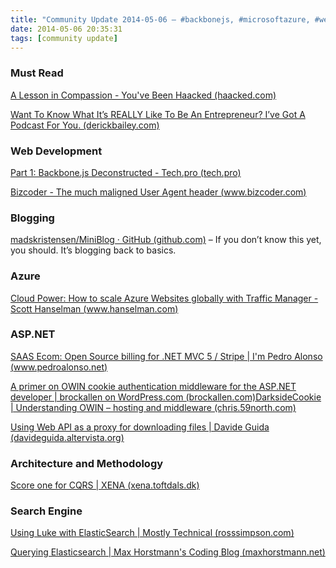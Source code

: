 ```yaml
---
title: "Community Update 2014-05-06 – #backbonejs, #microsoftazure, #webapi, #elasticsearch"
date: 2014-05-06 20:35:31
tags: [community update]
---
```


### Must Read

[A Lesson in Compassion - You've Been Haacked (haacked.com)](http://haacked.com/archive/2014/05/06/compassion/)

[Want To Know What It’s REALLY Like To Be An Entrepreneur? I’ve Got A Podcast For You. (derickbailey.com)](http://derickbailey.com/2014/05/06/want-to-know-what-its-really-like-to-be-an-entrepreneur-ive-got-a-podcast-for-you/)

### Web Development

[Part 1: Backbone.js Deconstructed - Tech.pro (tech.pro)](http://tech.pro/tutorial/1367/part-1-backbonejs-deconstructed)

[Bizcoder - The much maligned User Agent header (www.bizcoder.com)](http://www.bizcoder.com/the-much-maligned-user-agent-header)

### Blogging

[madskristensen/MiniBlog · GitHub (github.com)](https://github.com/madskristensen/miniblog) – If you don’t know this yet, you should. It’s blogging back to basics.

### Azure

[Cloud Power: How to scale Azure Websites globally with Traffic Manager - Scott Hanselman (www.hanselman.com)](http://www.hanselman.com/blog/CloudPowerHowToScaleAzureWebsitesGloballyWithTrafficManager.aspx)

### ASP.NET

[SAAS Ecom: Open Source billing for .NET MVC 5 / Stripe | I'm Pedro Alonso (www.pedroalonso.net)](http://www.pedroalonso.net/blog/2014/04/28/saas-ecom-open-source-for-net-mvc-5-stripe/)

[A primer on OWIN cookie authentication middleware for the ASP.NET developer | brockallen on WordPress.com (brockallen.com)](http://brockallen.com/2013/10/24/a-primer-on-owin-cookie-authentication-middleware-for-the-asp-net-developer/)[DarksideCookie | Understanding OWIN – hosting and middleware (chris.59north.com)](http://chris.59north.com/post/2014/05/06/Understanding-OWIN-%E2%80%93-hosting-and-middleware.aspx)

[Using Web API as a proxy for downloading files | Davide Guida (davideguida.altervista.org)](http://davideguida.altervista.org/using-web-api-as-a-proxy-for-downloading-files/)

### Architecture and Methodology

[Score one for CQRS | XENA (xena.toftdals.dk)](http://xena.toftdals.dk/2014/05/06/score-one-for-cqrs/)

### Search Engine

[Using Luke with ElasticSearch | Mostly Technical (rosssimpson.com)](http://rosssimpson.com/blog/2014/05/06/using-luke-with-elasticsearch/)

[Querying Elasticsearch | Max Horstmann's Coding Blog (maxhorstmann.net)](http://maxhorstmann.net/blog/2014/05/03/querying-elasticsearch/)